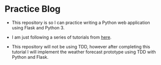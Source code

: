 # Practice Blog #

- This repository is so I can practice writing a Python web application using Flask and Python 3.

- I am just following a series of tutorials from [here](https://blog.miguelgrinberg.com/post/the-flask-mega-tutorial-part-i-hello-world).

- This repository will not be using TDD, however after completing this tutorial I will implement the weather forecast prototype using TDD with Python and Flask.
